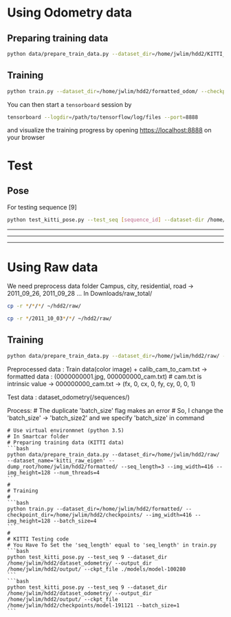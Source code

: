 # Using Odometry data
## Preparing training data
```bash
python data/prepare_train_data.py --dataset_dir=/home/jwlim/hdd2/KITTI_odometry/dataset/ --dataset_name='kitti_odom' --dump_root =/home/jwlim/hdd2/formatted_odom/ --seq_length=5 --img_width=416 --img_height=128 --num_threads=4
```

## Training
```bash
python train.py --dataset_dir=/home/jwlim/hdd2/formatted_odom/ --checkpoint_dir=/home/jwlim/hdd2/checkpoints/ --img_width=416 --img_height=128 --batch_size=4
```

You can then start a `tensorboard` session by
```bash
tensorboard --logdir=/path/to/tensorflow/log/files --port=8888
```
and visualize the training progress by opening [https://localhost:8888](https://localhost:8888) on your browser


# Test
## Pose
For testing sequence [9]
```bash
python test_kitti_pose.py --test_seq [sequence_id] --dataset-dir /home/jwlim/hdd2/poses/ --output_dir /home/jwlim/hdd2/output/ --ckpt_file /home/jwlim/hdd2/checkpoints/model_file
```

---
---
---
# Using Raw data
We need preprocess data folder 
Campus, city, residential, road -> 2011_09_26, 2011_09_28 ...
In Downloads/raw_total/
```bash
cp -r */*/*/ ~/hdd2/raw/
```
```bash
cp -r */2011_10_03*/*/ ~/hdd2/raw/
```
## Training
```bash
python data/prepare_train_data.py --dataset_dir=/home/jwlim/hdd2/raw/ --dataset_name='kitti_raw_eigtn' --dump_root=/home/jwlim/hdd2/formatted/ --seq_length=3 --img_width=416 --img_height=128 --num_threads=4
```
Preprocessed data : Train data(color image) + calib_cam_to_cam.txt
	-> formatted data : (0000000001.jpg, 000000000_cam.txt) # cam.txt is intrinsic value
	-> 000000000_cam.txt -> (fx, 0, cx, 0, fy, cy, 0, 0, 1)

Test data : dataset_odometry(/sequences/)

Process:
	# The duplicate 'batch_size' flag makes an error
	# So, I change the 'batch_size' -> 'batch_size2' and we specify 'batch_size' in command

	# Use virtual environmnet (python 3.5)
	# In Smartcar folder
	# Preparing training data (KITTI data)
	```bash
	python data/prepare_train_data.py --dataset_dir=/home/jwlim/hdd2/raw/ --dataset_name='kitti_raw_eigen' --dump_root/home/jwlim/hdd2/formatted/ --seq_length=3 --img_width=416 --img_height=128 --num_threads=4
	```
	#
	# Training
	#
	```bash
	python train.py --dataset_dir=/home/jwlim/hdd2/formatted/ --checkpoint_dir=/home/jwlim/hdd2/checkpoints/ --img_width=416 --img_height=128 --batch_size=4
	```
	#
	# KITTI Testing code
	# You Have To Set the 'seq_length' equal to 'seq_length' in train.py
	```bash
	python test_kitti_pose.py --test_seq 9 --dataset_dir /home/jwlim/hdd2/dataset_odometry/ --output_dir /home/jwlim/hdd2/output/ --ckpt_file ./models/model-100280
	```
	```bash
	python test_kitti_pose.py --test_seq 9 --dataset_dir /home/jwlim/hdd2/dataset_odometry/ --output_dir /home/jwlim/hdd2/output/ --ckpt_file /home/jwlim/hdd2/checkpoints/model-191121 --batch_size=1
	```
